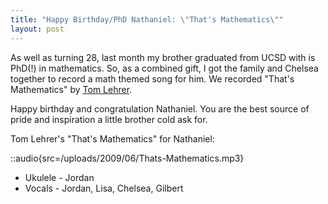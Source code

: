 ```yaml
---
title: "Happy Birthday/PhD Nathaniel: \"That's Mathematics\""
layout: post
---
```


As well as turning 28, last month my brother graduated from UCSD with is PhD(!) in mathematics. So, as a combined gift, I got the family and Chelsea together to record a math themed song for him. We recorded "That's Mathematics" by <a href="http://en.wikipedia.org/wiki/Tom_Lehrer">Tom Lehrer</a>.

Happy birthday and congratulation Nathaniel. You are the best source of pride and inspiration a little brother cold ask for.

Tom Lehrer's "That's Mathematics" for Nathaniel:

::audio{src=/uploads/2009/06/Thats-Mathematics.mp3}

<ul>
	<li>Ukulele - Jordan</li>
	<li>Vocals - Jordan, Lisa, Chelsea, Gilbert</li>
</ul>
